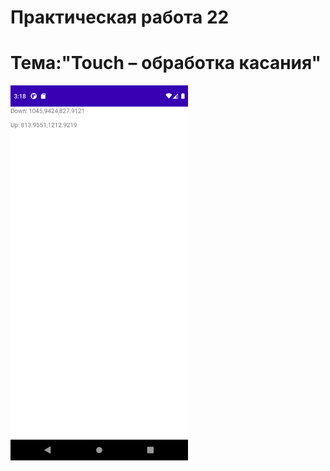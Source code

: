 Практическая работа 22
================================
Тема:"Touch – обработка касания"
================================
<img src="1.png" 
   height="600">
